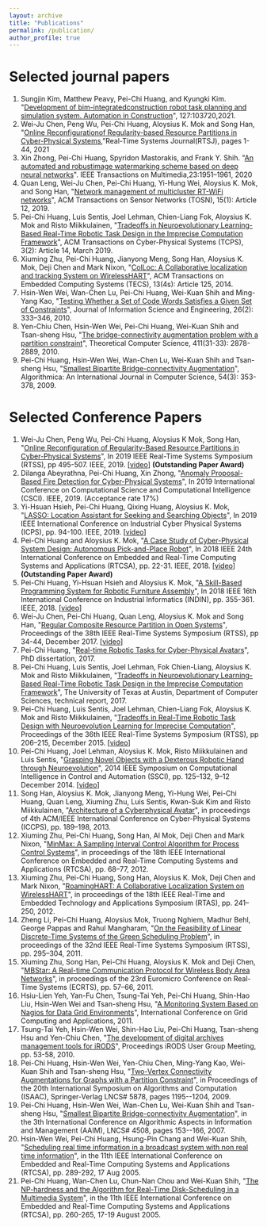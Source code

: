 ```yaml
---
layout: archive
title: "Publications"
permalink: /publication/
author_profile: true
---
```


# Selected journal papers

1. Sungjin Kim, Matthew Peavy, Pei-Chi Huang, and Kyungki Kim. "[Development of bim-integratedconstruction robot task planning and simulation system. Automation in Construction](https://doi.org/10.1016/j.autcon.2021.103720)", 127:103720,2021.
1. Wei-Ju Chen, Peng Wu, Pei-Chi Huang, Aloysius K. Mok and Song Han, "[Online Reconfigurationof  Regularity-based  Resource  Partitions  in  Cyber-Physical  Systems](https://ieeexplore.ieee.org/document/9052168),”Real-Time  Systems  Journal(RTSJ), pages 1-44, 2021
1. Xin  Zhong, Pei-Chi Huang, Spyridon Mastorakis, and Frank Y. Shih. "[An  automated  and  robustimage watermarking scheme based on deep neural networks](https://ieeexplore.ieee.org/document/9133124)". IEEE Transactions on Multimedia,23:1951–1961, 2020
1. Quan Leng, Wei-Ju Chen, Pei-Chi Huang, Yi-Hung Wei, Aloysius K. Mok, and Song Han, "[Network management of multicluster RT-WiFi networks](https://dl.acm.org/citation.cfm?id=3283451)", ACM Transactions on Sensor Networks (TOSN), 15(1): Article 12, 2019.
1. Pei-Chi Huang, Luis Sentis, Joel Lehman, Chien-Liang Fok, Aloysius K. Mok and Risto Miikkulainen, "[Tradeoffs in Neuroevolutionary Learning-Based Real-Time Robotic Task Design in the Imprecise Computation Framework](https://dl.acm.org/citation.cfm?doid=3284746.3178903)", ACM Transactions on Cyber-Physical Systems (TCPS), 3(2): Article 14, March 2019.
1. Xiuming Zhu, Pei-Chi Huang, Jianyong Meng, Song Han, Aloysius K. Mok, Deji Chen and Mark Nixon, "[ColLoc: A Collaborative localization and tracking System on WirelessHART](https://dl.acm.org/citation.cfm?id=2584656&dl=ACM&coll=DL)", ACM Transactions on Embedded Computing Systems (TECS), 13(4s): Article 125, 2014.
1. Hsin-Wen Wei, Wan-Chen Lu, Pei-Chi Huang, Wei-Kuan Shih and Ming-Yang Kao, "[Testing Whether a Set of Code Words Satisfies a Given Set of Constraints](https://www.iis.sinica.edu.tw/page/jise/2010/201003_01.pdf)", Journal of Information Science and Engineering, 26(2): 333–346, 2010.
1. Yen-Chiu Chen, Hsin-Wen Wei, Pei-Chi Huang, Wei-Kuan Shih and Tsan-sheng Hsu, "[The bridge-connectivity augmentation problem with a partition constraint](https://www.sciencedirect.com/science/article/pii/S0304397510002148)", Theoretical Computer Science, 411(31-33): 2878-2889, 2010.
1. Pei-Chi Huang, Hsin-Wen Wei, Wan-Chen Lu, Wei-Kuan Shih and Tsan-sheng Hsu, "[Smallest Bipartite Bridge-connectivity Augmentation](https://link.springer.com/article/10.1007/s00453-007-9127-1)", Algorithmica: An International Journal in Computer Science, 54(3): 353-378, 2009.

# Selected Conference Papers

1. Wei-Ju Chen, Peng Wu, Pei-Chi Huang, Aloysius K Mok, Song Han, "[Online Reconfiguration of Regularity-Based Resource Partitions in Cyber-Physical Systems](https://ieeexplore.ieee.org/abstract/document/9052168)", In 2019 IEEE Real-Time Systems Symposium (RTSS), pp 495-507. IEEE, 2019. [[video](https://www.youtube.com/watch?v=8b-MMP3-cug)] **(Outstanding Paper Award)**
1. Dilanga Abeyrathna, Pei-Chi Huang, Xin Zhong, "[Anomaly Proposal-Based Fire Detection for Cyber-Physical Systems](https://ieeexplore.ieee.org/abstract/document/9071185)", In 2019 International Conference on Computational Science and Computational Intelligence (CSCI). IEEE, 2019. (Acceptance rate 17%)
1. Yi-Hsuan Hsieh, Pei-Chi Huang, Qixing Huang, Aloysius K. Mok, "[LASSO: Location Assistant for Seeking and Searching Objects](https://ieeexplore.ieee.org/abstract/document/8780249/)", In 2019 IEEE International Conference on Industrial Cyber Physical Systems (ICPS), pp. 94-100. IEEE, 2019. [[video](https://www.cs.utexas.edu/~yihsuan/lasso_icps2019.mp4)]
1. Pei-Chi Huang and Aloysius K. Mok, "[A Case Study of Cyber-Physical System Design: Autonomous Pick-and-Place Robot](https://ieeexplore.ieee.org/abstract/document/8607230)", In 2018 IEEE 24th International Conference on Embedded and Real-Time Computing Systems and Applications (RTCSA), pp. 22-31. IEEE, 2018. [[video](http://www.cs.utexas.edu/~peggy/apc.html)] **(Outstanding Paper Award)**
1. Pei-Chi Huang, Yi-Hsuan Hsieh and Aloysius K. Mok, "[A Skill-Based Programming System for Robotic Furniture Assembly](https://ieeexplore.ieee.org/abstract/document/8472030)", In 2018 IEEE 16th International Conference on Industrial Informatics (INDIN), pp. 355-361. IEEE, 2018. [[video](http://www.cs.utexas.edu/~peggy/skills-based.html)]
1. Wei-Ju Chen, Pei-Chi Huang, Quan Leng, Aloysius K. Mok and Song Han, "[Regular Composite Resource Partition in Open Systems](https://ieeexplore.ieee.org/document/8277278)", Proceedings of the 38th IEEE Real-Time Systems Symposium (RTSS), pp 34-44, December 2017. [[video](http://www.cs.utexas.edu/~peggy/car_v1.html)]
1. Pei-Chi Huang, "[Real-time Robotic Tasks for Cyber-Physical Avatars](https://repositories.lib.utexas.edu/handle/2152/62985)", PhD dissertation, 2017.
1. Pei-Chi Huang, Luis Sentis, Joel Lehman, Fok Chien-Liang, Aloysius K. Mok and Risto Miikkulainen, "[Tradeoffs in Neuroevolutionary Learning-Based Real-Time Robotic Task Design in the Imprecise Computation Framework](http://www.cs.utexas.edu/~peggy/techReport201701.pdf)", The University of Texas at Austin, Department of Computer Sciences, technical report, 2017.
1. Pei-Chi Huang, Luis Sentis, Joel Lehman, Chien-Liang Fok, Aloysius K. Mok and Risto Miikkulainen, "[Tradeoffs in Real-Time Robotic Task Design with Neuroevolution Learning for Imprecise Computation](https://ieeexplore.ieee.org/document/7383578?reload=true)", Proceedings of the 36th IEEE Real-Time Systems Symposium (RTSS), pp 206–215, December 2015. [[video](http://www.cs.utexas.edu/~peggy/rtss2015.html)]
1. Pei-Chi Huang, Joel Lehman, Aloysius K. Mok, Risto Miikkulainen and Luis Sentis, "[Grasping Novel Objects with a Dexterous Robotic Hand through Neuroevolution](http://nn.cs.utexas.edu/?huang:ssci14)", 2014 IEEE Symposium on Computational Intelligence in Control and Automation (SSCI), pp. 125–132, 9–12 December 2014. [[video](http://www.cs.utexas.edu/~peggy/ssci2014.html)]
1. Song Han, Aloysius K. Mok, Jianyong Meng, Yi-Hung Wei, Pei-Chi Huang, Quan Leng, Xiuming Zhu, Luis Sentis, Kwan-Suk Kim and Risto Miikkulainen, "[Architecture of a Cyberphysical Avatar](https://dl.acm.org/citation.cfm?id=2502550)", in proceedings of 4th ACM/IEEE International Conference on Cyber-Physical Systems (ICCPS), pp. 189–198, 2013.
1. Xiuming Zhu, Pei-Chi Huang, Song Han, Al Mok, Deji Chen and Mark Nixon, "[MinMax: A Sampling Interval Control Algorithm for Process Control Systems](http://ieeexplore.ieee.org/document/6301558/?tp=&arnumber=6301558)", in proceedings of the 18th IEEE International Conference on Embedded and Real-Time Computing Systems and Applications (RTCSA), pp. 68–77, 2012.
1. Xiuming Zhu, Pei-Chi Huang, Song Han, Aloysius K. Mok, Deji Chen and Mark Nixon, "[RoamingHART: A Collaborative Localization System on WirelessHART](http://engr.uconn.edu/~song/paper/rtas12.pdf)", in proceedings of the 18th IEEE Real-Time and Embedded Technology and Applications Symposium (RTAS), pp. 241–250, 2012.
1. Zheng Li, Pei-Chi Huang, Aloysius Mok, Truong Nghiem, Madhur Behl, George Pappas and Rahul Mangharam, "[On the Feasibility of Linear Discrete-Time Systems of the Green Scheduling Problem](http://ieeexplore.ieee.org/document/6121447/)", in proceedings of the 32nd IEEE Real-Time Systems Symposium (RTSS), pp. 295–304, 2011.
1. Xiuming Zhu, Song Han, Pei-Chi Huang, Aloysius K. Mok and Deji Chen, "[MBStar: A Real-time Communication Protocol for Wireless Body Area Networks](http://ieeexplore.ieee.org/document/6001646/)", in proceedings of the 23rd Euromicro Conference on Real-Time Systems (ECRTS), pp. 57–66, 2011.
1. Hsiu-Lien Yeh, Yan-Fu Chen, Tsung-Tai Yeh, Pei-Chi Huang, Shin-Hao Liu, Hsin-Wen Wei and Tsan-sheng Hsu, "[A Monitoring System Based on Nagios for Data Grid Environments](http://citeseerx.ist.psu.edu/viewdoc/download?doi=10.1.1.476.3824&rep=rep1&type=pdf)", International Conference on Grid Computing and Applications, 2011.
1. Tsung-Tai Yeh, Hsin-Wen Wei, Shin-Hao Liu, Pei-Chi Huang, Tsan-sheng Hsu and Yen-Chiu Chen, "[The development of digital archives management tools for iRODS](https://irods.org/uploads/2010/Yeh-Digital_Archives_Management-paper.pdf)", Proceedings iRODS User Group Meeting, pp. 53-58, 2010.
1. Pei-Chi Huang, Hsin-Wen Wei, Yen-Chiu Chen, Ming-Yang Kao, Wei-Kuan Shih and Tsan-sheng Hsu, "[Two-Vertex Connectivity Augmentations for Graphs with a Partition Constraint](http://link.springer.com/chapter/10.1007%2F978-3-642-10631-6_120#page-1)", in Proceedings of the 20th International Symposium on Algorithms and Computation (ISAAC), Springer-Verlag LNCS# 5878, pages 1195--1204, 2009.
1. Pei-Chi Huang, Hsin-Wen Wei, Wan-Chen Lu, Wei-Kuan Shih and Tsan-sheng Hsu, "[Smallest Bipartite Bridge-connectivity Augmentation](http://link.springer.com/chapter/10.1007%2F978-3-540-72870-2_15)", in the 3th International Conference on Algorithmic Aspects in Information and Management (AAIM), LNCS# 4508, pages 153--166, 2007.
1. Hsin-Wen Wei, Pei-Chi Huang, Hsung-Pin Chang and Wei-Kuan Shih, "[Scheduling real time information in a broadcast system with non real time information](http://ieeexplore.ieee.org/document/1541096/)", in the 11th IEEE International Conference on Embedded and Real-Time Computing Systems and Applications (RTCSA), pp. 289-292, 17 Aug 2005.
1. Pei-Chi Huang, Wan-Chen Lu, Chun-Nan Chou and Wei-Kuan Shih, "[The NP-hardness and the Algorithm for Real-Time Disk-Scheduling in a Multimedia System](http://ieeexplore.ieee.org/document/1541090/)", in the 11th IEEE International Conference on Embedded and Real-Time Computing Systems and Applications (RTCSA), pp. 260-265, 17-19 August 2005.
